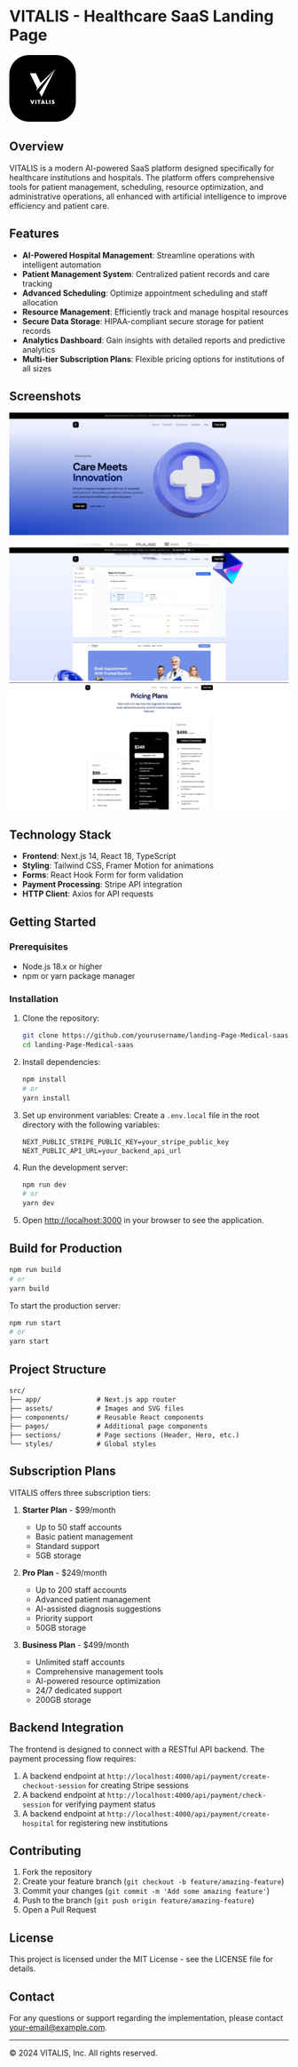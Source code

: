 # VITALIS - Healthcare SaaS Landing Page

![VITALIS Logo](src/assets/vitalis-logo.png)

## Overview

VITALIS is a modern AI-powered SaaS platform designed specifically for healthcare institutions and hospitals. The platform offers comprehensive tools for patient management, scheduling, resource optimization, and administrative operations, all enhanced with artificial intelligence to improve efficiency and patient care.

## Features

- **AI-Powered Hospital Management**: Streamline operations with intelligent automation
- **Patient Management System**: Centralized patient records and care tracking
- **Advanced Scheduling**: Optimize appointment scheduling and staff allocation
- **Resource Management**: Efficiently track and manage hospital resources
- **Secure Data Storage**: HIPAA-compliant secure storage for patient records
- **Analytics Dashboard**: Gain insights with detailed reports and predictive analytics
- **Multi-tier Subscription Plans**: Flexible pricing options for institutions of all sizes

## Screenshots

![Platform Interface](src/assets/landingPage1.png)
![Platform Interface](src/assets/landingPage2.png)
![Platform Interface](src/assets/landingPage3.png)

## Technology Stack

- **Frontend**: Next.js 14, React 18, TypeScript
- **Styling**: Tailwind CSS, Framer Motion for animations
- **Forms**: React Hook Form for form validation
- **Payment Processing**: Stripe API integration
- **HTTP Client**: Axios for API requests

## Getting Started

### Prerequisites

- Node.js 18.x or higher
- npm or yarn package manager

### Installation

1. Clone the repository:
   ```bash
   git clone https://github.com/yourusername/landing-Page-Medical-saas.git
   cd landing-Page-Medical-saas
   ```

2. Install dependencies:
   ```bash
   npm install
   # or
   yarn install
   ```

3. Set up environment variables:
   Create a `.env.local` file in the root directory with the following variables:
   ```
   NEXT_PUBLIC_STRIPE_PUBLIC_KEY=your_stripe_public_key
   NEXT_PUBLIC_API_URL=your_backend_api_url
   ```

4. Run the development server:
   ```bash
   npm run dev
   # or
   yarn dev
   ```

5. Open [http://localhost:3000](http://localhost:3000) in your browser to see the application.

## Build for Production

```bash
npm run build
# or
yarn build
```

To start the production server:
```bash
npm run start
# or
yarn start
```

## Project Structure

```
src/
├── app/              # Next.js app router
├── assets/           # Images and SVG files
├── components/       # Reusable React components
├── pages/            # Additional page components
├── sections/         # Page sections (Header, Hero, etc.)
└── styles/           # Global styles
```

## Subscription Plans

VITALIS offers three subscription tiers:

1. **Starter Plan** - $99/month
   - Up to 50 staff accounts
   - Basic patient management
   - Standard support
   - 5GB storage

2. **Pro Plan** - $249/month
   - Up to 200 staff accounts
   - Advanced patient management
   - AI-assisted diagnosis suggestions
   - Priority support
   - 50GB storage

3. **Business Plan** - $499/month
   - Unlimited staff accounts
   - Comprehensive management tools
   - AI-powered resource optimization
   - 24/7 dedicated support
   - 200GB storage

## Backend Integration

The frontend is designed to connect with a RESTful API backend. The payment processing flow requires:

1. A backend endpoint at `http://localhost:4000/api/payment/create-checkout-session` for creating Stripe sessions
2. A backend endpoint at `http://localhost:4000/api/payment/check-session` for verifying payment status
3. A backend endpoint at `http://localhost:4000/api/payment/create-hospital` for registering new institutions

## Contributing

1. Fork the repository
2. Create your feature branch (`git checkout -b feature/amazing-feature`)
3. Commit your changes (`git commit -m 'Add some amazing feature'`)
4. Push to the branch (`git push origin feature/amazing-feature`)
5. Open a Pull Request

## License

This project is licensed under the MIT License - see the LICENSE file for details.

## Contact

For any questions or support regarding the implementation, please contact [your-email@example.com](mailto:your-email@example.com).

---

© 2024 VITALIS, Inc. All rights reserved.
